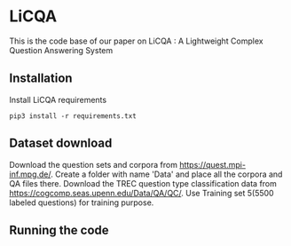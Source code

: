 # LiCQA
This is the code base of our paper on LiCQA : A Lightweight Complex Question Answering System

## Installation
Install LiCQA requirements
```
pip3 install -r requirements.txt
```
## Dataset download 

Download the question sets and corpora from https://quest.mpi-inf.mpg.de/. Create a folder with name 'Data' and place all the corpora and QA files there. 
Download the TREC question type classification data from https://cogcomp.seas.upenn.edu/Data/QA/QC/. Use Training set 5(5500 labeled questions) for training purpose. 



## Running the code
